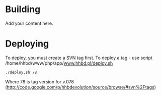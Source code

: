 # Building #

Add your content here.


# Deploying #

To deploy, you must create a SVN tag first. To deploy a tag - use script /home/hhbd/www/php/app/www.hhbd.pl/deploy.sh
```
./deploy.sh 78 
```
Where 78 is tag version for v.078 (http://code.google.com/p/hhbdevolution/source/browse/#svn%2Ftags)